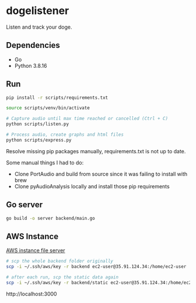 # dogelistener

Listen and track your doge.

## Dependencies

* Go
* Python 3.8.16

## Run

```bash
pip install -r scripts/requirements.txt

source scripts/venv/bin/activate

# Capture audio until max time reached or cancelled (Ctrl + C)
python scripts/listen.py

# Process audio, create graphs and html files
python scripts/express.py
```

Resolve missing pip packages manually, requirements.txt is not up to date.

Some manual things I had to do:

* Clone PortAudio and build from source since it was failing to install with brew
* Clone pyAudioAnalysis locally and install those pip requirements

## Go server

```bash
go build -o server backend/main.go
```

## AWS Instance

[AWS instance file server](http://ec2-35-91-124-34.us-west-2.compute.amazonaws.com)

```bash
# scp the whole backend folder originally
scp -i ~/.ssh/aws/key -r backend ec2-user@35.91.124.34:/home/ec2-user

# after each run, scp the static data again
scp -i ~/.ssh/aws/key -r backend/static ec2-user@35.91.124.34:/home/ec2-user/backend
```

http://localhost:3000
